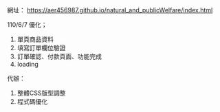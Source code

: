 網址： https://aer456987.github.io/natural_and_publicWelfare/index.html

110/6/7 優化；
1. 單頁商品資料
2. 填寫訂單欄位驗證
3. 訂單確認、付款頁面、功能完成
4. loading

代辦：
1. 整體CSS版型調整
2. 程式碼優化